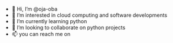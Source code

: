 - 👋 Hi, I’m @oja-oba
- 👀 I’m interested in cloud computing and software developments
- 🌱 I’m currently learning python
- 💞️ I’m looking to collaborate on python projects 
- 📫 you can reach me on 

<!---
oja-oba/oja-oba is a ✨ special ✨ repository because its `README.md` (this file) appears on your GitHub profile.
You can click the Preview link to take a look at your changes.
--->

